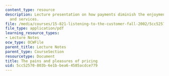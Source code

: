 ```yaml
---
content_type: resource
description: Lecture presentation on how payments diminish the enjoyment of products
  and services.
file: /media/courses/15-821-listening-to-the-customer-fall-2002/5cc52570803b6e1bbea64585acdce779_redblack20copy.pdf
file_type: application/pdf
learning_resource_types:
- Lecture Notes
ocw_type: OCWFile
parent_title: Lecture Notes
parent_type: CourseSection
resourcetype: Document
title: The pains and pleasures of pricing
uid: 5cc52570-803b-6e1b-bea6-4585acdce779
---
```

